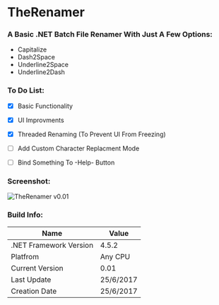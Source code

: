 # TheRenamer
### A Basic .NET Batch File Renamer With Just A Few Options:
* Capitalize
* Dash2Space
* Underline2Space
* Underline2Dash




### To Do List:
- [X] Basic Functionality
- [X] UI Improvments
- [X] Threaded Renaming (To Prevent UI From Freezing)
- [ ] Add Custom Character Replacment Mode
- [ ] Bind Something To -Help- Button



### Screenshot:

![TheRenamer v0.01](https://github.com/thebitbrine/TheRenamer/blob/master/Screenshots/TheRenamer_v0.01.JPG)




### Build Info:
Name | Value
------------ | -------------
.NET Framework Version | 4.5.2
Platfrom | Any CPU
Current Version | 0.01
Last Update | 25/6/2017
Creation Date | 25/6/2017
